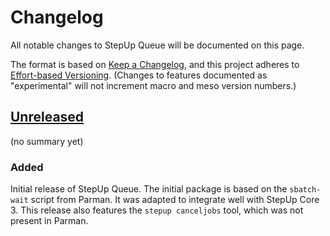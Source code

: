 <!-- markdownlint-disable no-duplicate-heading -->

# Changelog

All notable changes to StepUp Queue will be documented on this page.

The format is based on [Keep a Changelog](https://keepachangelog.com/en/1.1.0/),
and this project adheres to [Effort-based Versioning](https://jacobtomlinson.dev/effver/).
(Changes to features documented as "experimental" will not increment macro and meso version numbers.)

## [Unreleased][]

(no summary yet)

### Added

Initial release of StepUp Queue.
The initial package is based on the `sbatch-wait` script from Parman.
It was adapted to integrate well with StepUp Core 3.
This release also features the `stepup canceljobs` tool, which was not present in Parman.

[Unreleased]: https://github.com/reproducible-reporting/stepup-queue
